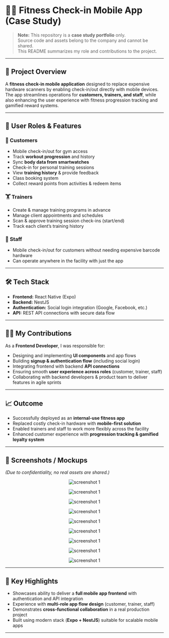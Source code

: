 # 🏋️‍♂️ Fitness Check-in Mobile App (Case Study)

> **Note:** This repository is a **case study portfolio** only.  
> Source code and assets belong to the company and cannot be shared.  
> This README summarizes my role and contributions to the project.

---

## 📱 Project Overview

A **fitness check-in mobile application** designed to replace expensive hardware scanners by enabling check-in/out directly with mobile devices.  
The app streamlines operations for **customers, trainers, and staff**, while also enhancing the user experience with fitness progression tracking and gamified reward systems.

---

## 👤 User Roles & Features

### 🧑 Customers

- Mobile check-in/out for gym access
- Track **workout progression** and history
- Sync **body data from smartwatches**
- Check-in for personal training sessions
- View **training history** & provide feedback
- Class booking system
- Collect reward points from activities & redeem items

### 🏋️ Trainers

- Create & manage training programs in advance
- Manage client appointments and schedules
- Scan & approve training session check-ins (start/end)
- Track each client’s training history

### 👩 Staff

- Mobile check-in/out for customers without needing expensive barcode hardware
- Can operate anywhere in the facility with just the app

---

## 🛠️ Tech Stack

- **Frontend:** React Native (Expo)
- **Backend:** NestJS
- **Authentication:** Social login integration (Google, Facebook, etc.)
- **API:** REST API connections with secure data flow

---

## 👨‍💻 My Contributions

As a **Frontend Developer**, I was responsible for:

- Designing and implementing **UI components** and app flows
- Building **signup & authentication flow** (including social login)
- Integrating frontend with backend **API connections**
- Ensuring smooth **user experience across roles** (customer, trainer, staff)
- Collaborating with backend developers & product team to deliver features in agile sprints

---

## 📈 Outcome

- Successfully deployed as an **internal-use fitness app**
- Replaced costly check-in hardware with **mobile-first solution**
- Enabled trainers and staff to work more flexibly across the facility
- Enhanced customer experience with **progression tracking & gamified loyalty system**

---

## 📸 Screenshots / Mockups

_(Due to confidentiality, no real assets are shared.)_

<div align="center">
  
![screenshot 1](./public/1_register1_gif%20-%20Made%20with%20Clipchamp.gif)

![screenshot 1](./public/2_register2_gif%20-%20Made%20with%20Clipchamp.gif)

![screenshot 1](./public/3_membercard%20-%20Made%20with%20Clipchamp.gif)

![screenshot 1](./public/4_Staff_checkin%20-%20Made%20with%20Clipchamp.gif)

![screenshot 1](./public/5_Staff_Switchmode%20-%20Made%20with%20Clipchamp.gif)

![screenshot 1](./public/6_Trainerflow1%20-%20Made%20with%20Clipchamp.gif)

![screenshot 1](./public/7_Trainerflow2%20-%20Made%20with%20Clipchamp.gif)

![screenshot 1](./public/8_Event%20-%20Made%20with%20Clipchamp.gif)

![screenshot 1](./public/9_Event2%20-%20Made%20with%20Clipchamp.gif)

</div>

---

## 🚀 Key Highlights

- Showcases ability to deliver a **full mobile app frontend** with authentication and API integration
- Experience with **multi-role app flow design** (customer, trainer, staff)
- Demonstrates **cross-functional collaboration** in a real production project
- Built using modern stack (**Expo + NestJS**) suitable for scalable mobile apps

---
